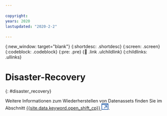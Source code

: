 ```yaml
---

copyright:
years: 2020
lastupdated: "2020-2-2"

---
```


{:new_window: target="blank"}
{:shortdesc: .shortdesc}
{:screen: .screen}
{:codeblock: .codeblock}
{:pre: .pre}
{:child: .link .ulchildlink}
{:childlinks: .ullinks}

# Disaster-Recovery
{: #disaster_recovery}

Weitere Informationen zum Wiederherstellen von Datenassets finden Sie im Abschnitt [{{site.data.keyword.open_shift_cp}} ![Wird in einer neuen Registerkarte geöffnet](../../images/icons/launch-glyph.svg "Wird in einer neuen Registerkarte geöffnet")](https://docs.openshift.com/container-platform/4.4/backup_and_restore/disaster_recovery/about-disaster-recovery.html).
